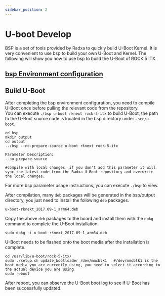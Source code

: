 ```yaml
---
sidebar_position: 2
---
```


# U-boot Develop

BSP is a set of tools provided by Radxa to quickly build U-Boot Kernel. It is very convenient to use bsp to build your own U-Boot and Kernel.
The following will show you how to use bsp to build the U-Boot of ROCK 5 ITX.

## [bsp Environment configuration](https://radxa-repo.github.io/bsp/)

## Build U-Boot

After completing the bsp environment configuration, you need to compile U-Boot once before pulling the relevant code from the repository.  
You can execute `./bsp u-boot rknext rock-5-itx` to build U-Boot, the path to the U-Boot source code is located in the bsp directory under `.src/u-boot`.

```
cd bsp
mkdir output
cd output
../bsp --no-prepare-source u-boot rknext rock-5-itx

Parameter Description:
--no-prepare-source

#Compile with local changes, if you don't add this parameter it will sync the latest code from the Radxa U-Boot repository and overwrite the local changes.
```

For more bsp parameter usage instructions, you can execute `./bsp` to view.

After compilation, many `deb` packages will be generated in the bsp/output directory, you just need to install the following `deb` packages.

```
u-boot-rknext_2017.09-1_arm64.deb
```

Copy the above `deb` packages to the board and install them with the `dpkg` command to complete the U-Boot installation.

```
sudo dpkg -i u-boot-rknext_2017.09-1_arm64.deb
```

U-Boot needs to be flashed onto the boot media after the installation is complete.

```
cd /usr/lib/u-boot/rock-5-itx/
sudo ./setup.sh update_bootloader /dev/mmcblk1   #/dev/mmcblk1 is the boot media you are currently using, you need to select it according to the actual device you are using
sudo reboot
```

After reboot, you can observe the U-Boot boot log to see if U-Boot has been successfully updated.
